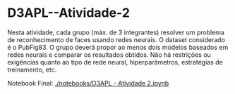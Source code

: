 # D3APL--Atividade-2
Nesta atividade, cada grupo (máx. de 3 integrantes) resolver um problema de reconhecimento de faces usando redes neurais. O dataset considerado é o PubFig83. O grupo deverá propor ao menos dois modelos baseados em redes neurais e comparar os resultados obtidos. Não há restrições ou exigências quanto ao tipo de rede neural, hiperparâmetros, estratégias de treinamento, etc.


Notebook Final:
[./notebooks/D3APL - Atividade 2.ipynb](https://github.com/dwelcaslu/D3APL--Atividade-2/blob/main/notebooks/D3APL%20-%20Atividade%202.ipynb)
